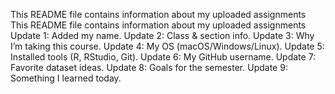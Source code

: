 This README file contains information about my uploaded assignments
This README file contains information about my uploaded assignments
Update 1: Added my name.
Update 2: Class & section info.
Update 3: Why I’m taking this course.
Update 4: My OS (macOS/Windows/Linux).
Update 5: Installed tools (R, RStudio, Git).
Update 6: My GitHub username.
Update 7: Favorite dataset ideas.
Update 8: Goals for the semester.
Update 9: Something I learned today.
